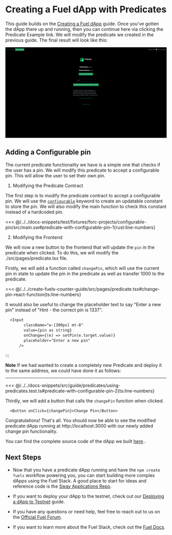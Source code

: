 
# Creating a Fuel dApp with Predicates

This guide builds on the [Creating a Fuel dApp](./creating-a-fuel-dapp.md) guide. Once you've gotten the dApp there up and running, then you can continue here via clicking the Predicate Example link. We will modify the predicate we created in the previous guide. The final result will look like this:

![End result of this guide](../../public/creating-a-fuel-dapp-predicates-end-result.png)

## Adding a Configurable pin

The current predicate functionality we have is a simple one that checks if the user has a pin. We will modify this predicate to accept a configurable pin. This will allow the user to set their own pin.

1. Modifying the Predicate Contract

The first step is to modify the predicate contract to accept a configurable pin. We will use the [`configurable`](https://docs.fuel.network/guides/intro-to-predicates/configurables/#configurables) keyword to create an updatable constant to store the pin. We will also modify the main function to check this constant instead of a hardcoded pin.

<<< @/../../docs-snippets/test/fixtures/forc-projects/configurable-pin/src/main.sw#predicate-with-configurable-pin-1{rust:line-numbers}

2. Modifying the Frontend

We will now a new button to the frontend that will update the `pin` in the predicate when clicked. To do this, we will modify the ./src/pages/predicate.tsx file.

Firstly, we will add a function called `changePin`, which will use the current pin in state to update the pin in the predicate as well as transfer 1000 to the predicate.

<<< @/../../create-fuels-counter-guide/src/pages/predicate.tsx#change-pin-react-function{ts:line-numbers}

It would also be useful to change the placeholder text to say "Enter a new pin" instead of "Hint - the correct pin is 1337".

```tsx
  <Input
        className="w-[300px] mt-8"
        value={pin as string}
        onChange={(e) => setPin(e.target.value)}
        placeholder="Enter a new pin"
      />
```

:::

**Note** If we had wanted to create a completely new Predicate and deploy it to the same address, we could have done it as follows:

---
<<< @/../../docs-snippets/src/guide/predicates/using-predicates.test.ts#predicate-with-configurable-pin-2{ts:line-numbers}

Thirdly, we will add a button that calls the `changePin` function when clicked.

```tsx
  <Button onClick={changePin}>Change Pin</Button>
```

Congratulations! That's all. You should now be able to see the modified predicate dApp running at http://localhost:3000 with our newly added change pin functionality.

You can find the complete source code of the dApp we built [here](https://github.com/FuelLabs/fuels-ts/tree/master/apps/create-fuels-counter-guide/src/predicate.tsx)..

## Next Steps

- Now that you have a predicate dApp running and have the `npm create fuels` workflow powering you, you can start building more complex dApps using the Fuel Stack. A good place to start for ideas and reference code is the [Sway Applications Repo](https://github.com/FuelLabs/sway-applications).

- If you want to deploy your dApp to the testnet, check out our [Deploying a dApp to Testnet](./deploying-a-dapp-to-testnet.md) guide.

- If you have any questions or need help, feel free to reach out to us on the [Official Fuel Forum](https://forum.fuel.network/).

- If you want to learn more about the Fuel Stack, check out the [Fuel Docs](https://docs.fuel.network/).
